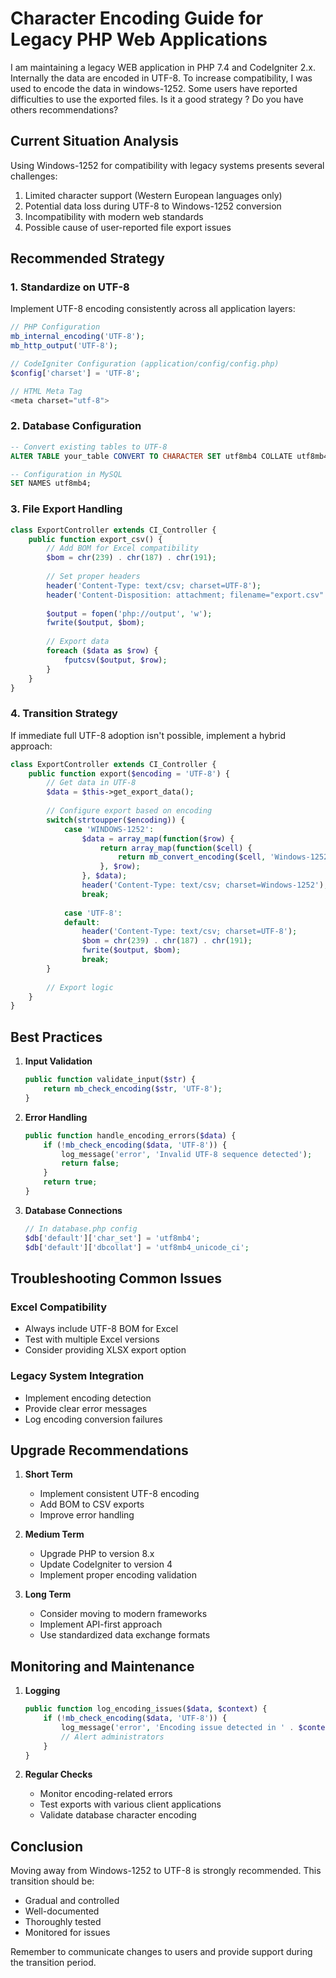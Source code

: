 # Character Encoding Guide for Legacy PHP Web Applications

 I am maintaining a legacy WEB application in PHP 7.4 and CodeIgniter 2.x. Internally the data are encoded in UTF-8. To increase compatibility, I was used to encode the data in windows-1252. Some users have reported difficulties to use the exported files. Is it a good strategy ? Do you have others recommendations? 

## Current Situation Analysis

Using Windows-1252 for compatibility with legacy systems presents several challenges:

1. Limited character support (Western European languages only)
2. Potential data loss during UTF-8 to Windows-1252 conversion
3. Incompatibility with modern web standards
4. Possible cause of user-reported file export issues

## Recommended Strategy

### 1. Standardize on UTF-8

Implement UTF-8 encoding consistently across all application layers:

```php
// PHP Configuration
mb_internal_encoding('UTF-8');
mb_http_output('UTF-8');

// CodeIgniter Configuration (application/config/config.php)
$config['charset'] = 'UTF-8';

// HTML Meta Tag
<meta charset="utf-8">
```

### 2. Database Configuration

```sql
-- Convert existing tables to UTF-8
ALTER TABLE your_table CONVERT TO CHARACTER SET utf8mb4 COLLATE utf8mb4_unicode_ci;

-- Configuration in MySQL
SET NAMES utf8mb4;
```

### 3. File Export Handling

```php
class ExportController extends CI_Controller {
    public function export_csv() {
        // Add BOM for Excel compatibility
        $bom = chr(239) . chr(187) . chr(191);
        
        // Set proper headers
        header('Content-Type: text/csv; charset=UTF-8');
        header('Content-Disposition: attachment; filename="export.csv"');
        
        $output = fopen('php://output', 'w');
        fwrite($output, $bom);
        
        // Export data
        foreach ($data as $row) {
            fputcsv($output, $row);
        }
    }
}
```

### 4. Transition Strategy

If immediate full UTF-8 adoption isn't possible, implement a hybrid approach:

```php
class ExportController extends CI_Controller {
    public function export($encoding = 'UTF-8') {
        // Get data in UTF-8
        $data = $this->get_export_data();
        
        // Configure export based on encoding
        switch(strtoupper($encoding)) {
            case 'WINDOWS-1252':
                $data = array_map(function($row) {
                    return array_map(function($cell) {
                        return mb_convert_encoding($cell, 'Windows-1252', 'UTF-8');
                    }, $row);
                }, $data);
                header('Content-Type: text/csv; charset=Windows-1252');
                break;
                
            case 'UTF-8':
            default:
                header('Content-Type: text/csv; charset=UTF-8');
                $bom = chr(239) . chr(187) . chr(191);
                fwrite($output, $bom);
                break;
        }
        
        // Export logic
    }
}
```

## Best Practices

1. **Input Validation**
   ```php
   public function validate_input($str) {
       return mb_check_encoding($str, 'UTF-8');
   }
   ```

2. **Error Handling**
   ```php
   public function handle_encoding_errors($data) {
       if (!mb_check_encoding($data, 'UTF-8')) {
           log_message('error', 'Invalid UTF-8 sequence detected');
           return false;
       }
       return true;
   }
   ```

3. **Database Connections**
   ```php
   // In database.php config
   $db['default']['char_set'] = 'utf8mb4';
   $db['default']['dbcollat'] = 'utf8mb4_unicode_ci';
   ```

## Troubleshooting Common Issues

### Excel Compatibility
- Always include UTF-8 BOM for Excel
- Test with multiple Excel versions
- Consider providing XLSX export option

### Legacy System Integration
- Implement encoding detection
- Provide clear error messages
- Log encoding conversion failures

## Upgrade Recommendations

1. **Short Term**
   - Implement consistent UTF-8 encoding
   - Add BOM to CSV exports
   - Improve error handling

2. **Medium Term**
   - Upgrade PHP to version 8.x
   - Update CodeIgniter to version 4
   - Implement proper encoding validation

3. **Long Term**
   - Consider moving to modern frameworks
   - Implement API-first approach
   - Use standardized data exchange formats

## Monitoring and Maintenance

1. **Logging**
   ```php
   public function log_encoding_issues($data, $context) {
       if (!mb_check_encoding($data, 'UTF-8')) {
           log_message('error', 'Encoding issue detected in ' . $context);
           // Alert administrators
       }
   }
   ```

2. **Regular Checks**
   - Monitor encoding-related errors
   - Test exports with various client applications
   - Validate database character encoding

## Conclusion

Moving away from Windows-1252 to UTF-8 is strongly recommended. This transition should be:
- Gradual and controlled
- Well-documented
- Thoroughly tested
- Monitored for issues

Remember to communicate changes to users and provide support during the transition period.
